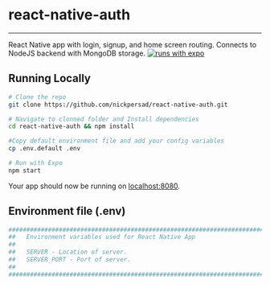 # react-native-auth

---

React Native app with login, signup, and home screen routing. Connects to NodeJS backend with MongoDB storage. 
[![runs with expo](https://img.shields.io/badge/Runs%20with%20Expo-000.svg?style=flat-square&logo=EXPO&labelColor=f3f3f3&logoColor=000)](https://expo.io/)

## Running Locally
```sh
# Clone the repo
git clone https://github.com/nickpersad/react-native-auth.git

# Navigate to clonned folder and Install dependencies
cd react-native-auth && npm install

#Copy default environment file and add your config variables
cp .env.default .env

# Run with Expo
npm start

```

Your app should now be running on [localhost:8080](http://localhost:8080/).

## Environment file (.env)

```sh
########################################################################
##   Environment variables used for React Native App
##
##   SERVER - Location of server.
##   SERVER_PORT - Port of server.
##
########################################################################
```

